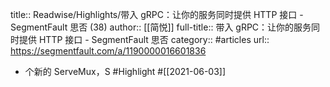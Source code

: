 title:: Readwise/Highlights/带入 gRPC：让你的服务同时提供 HTTP 接口 - SegmentFault 思否 (38)
author:: [[简悦]]
full-title:: 带入 gRPC：让你的服务同时提供 HTTP 接口 - SegmentFault 思否
category:: #articles
url:: https://segmentfault.com/a/1190000016601836

- 个新的 ServeMux，S #Highlight #[[2021-06-03]]